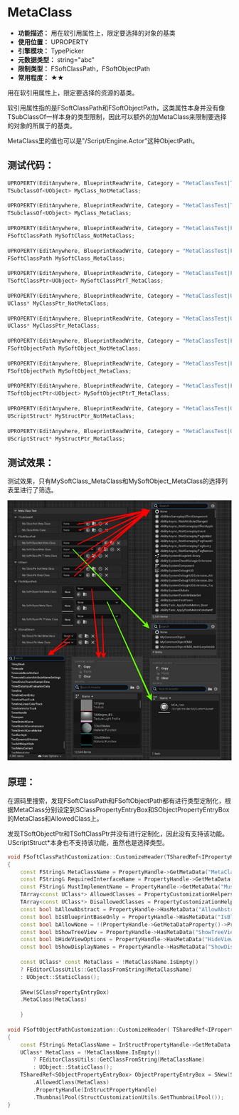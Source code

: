 ﻿# MetaClass

- **功能描述：** 用在软引用属性上，限定要选择的对象的基类
- **使用位置：** UPROPERTY
- **引擎模块：** TypePicker
- **元数据类型：** string="abc"
- **限制类型：** FSoftClassPath，FSoftObjectPath
- **常用程度：** ★★

用在软引用属性上，限定要选择的资源的基类。

软引用属性指的是FSoftClassPath和FSoftObjectPath，这类属性本身并没有像TSubClassOf一样本身的类型限制，因此可以额外的加MetaClass来限制要选择的对象的所属于的基类。

MetaClass里的值也可以是"/Script/Engine.Actor”这种ObjectPath。

## 测试代码：

```cpp
UPROPERTY(EditAnywhere, BlueprintReadWrite, Category = "MetaClassTest|TSubclassOf")
TSubclassOf<UObject> MyClass_NotMetaClass;

UPROPERTY(EditAnywhere, BlueprintReadWrite, Category = "MetaClassTest|TSubclassOf", meta = (MetaClass = "MyCommonObject"))
TSubclassOf<UObject> MyClass_MetaClass;

UPROPERTY(EditAnywhere, BlueprintReadWrite, Category = "MetaClassTest|FSoftClassPath")
FSoftClassPath MySoftClass_NotMetaClass;

UPROPERTY(EditAnywhere, BlueprintReadWrite, Category = "MetaClassTest|FSoftClassPath", meta = (MetaClass = "MyCommonObject"))
FSoftClassPath MySoftClass_MetaClass;

UPROPERTY(EditAnywhere, BlueprintReadWrite, Category = "MetaClassTest|FSoftClassPath", meta = (MetaClass = "MyCommonObject"))
TSoftClassPtr<UObject> MySoftClassPtrT_MetaClass;

UPROPERTY(EditAnywhere, BlueprintReadWrite, Category = "MetaClassTest|UClass*")
UClass* MyClassPtr_NotMetaClass;

UPROPERTY(EditAnywhere, BlueprintReadWrite, Category = "MetaClassTest|UClass*", meta = (MetaClass = "MyCommonObject"))
UClass* MyClassPtr_MetaClass;

UPROPERTY(EditAnywhere, BlueprintReadWrite, Category = "MetaClassTest|FSoftObjectPath")
FSoftObjectPath MySoftObject_NotMetaClass;

UPROPERTY(EditAnywhere, BlueprintReadWrite, Category = "MetaClassTest|FSoftObjectPath", meta = (MetaClass = "MyCustomAsset"))
FSoftObjectPath MySoftObject_MetaClass;

UPROPERTY(EditAnywhere, BlueprintReadWrite, Category = "MetaClassTest|FSoftObjectPath", meta = (MetaClass = "MyCustomAsset"))
TSoftObjectPtr<UObject> MySoftObjectPtrT_MetaClass;

UPROPERTY(EditAnywhere, BlueprintReadWrite, Category = "MetaClassTest|UScriptStruct*")
UScriptStruct* MyStructPtr_NotMetaClass;

UPROPERTY(EditAnywhere, BlueprintReadWrite, Category = "MetaClassTest|UScriptStruct*", meta = (MetaClass="MyCommonStruct"))
UScriptStruct* MyStructPtr_MetaClass;
```

## 测试效果：

测试效果，只有MySoftClass_MetaClass和MySoftObject_MetaClass的选择列表里进行了筛选。

![MetaClass](MetaClass.jpg)

## 原理：

在源码里搜索，发现FSoftClassPath和FSoftObjectPath都有进行类型定制化，根据MetaClass分别设定到SClassPropertyEntryBox和SObjectPropertyEntryBox的MetaClass和AllowedClass上。

发现TSoftObjectPtr和TSoftClassPtr并没有进行定制化，因此没有支持该功能。UScriptStruct*本身也不支持该功能，虽然也是选择类型。

```cpp
void FSoftClassPathCustomization::CustomizeHeader(TSharedRef<IPropertyHandle> InPropertyHandle, FDetailWidgetRow& HeaderRow, IPropertyTypeCustomizationUtils& StructCustomizationUtils)
{
	const FString& MetaClassName = PropertyHandle->GetMetaData("MetaClass");
	const FString& RequiredInterfaceName = PropertyHandle->GetMetaData("RequiredInterface"); // This was the old name, switch to MustImplement to synchronize with class property
	const FString& MustImplementName = PropertyHandle->GetMetaData("MustImplement");
	TArray<const UClass*> AllowedClasses = PropertyCustomizationHelpers::GetClassesFromMetadataString(PropertyHandle->GetMetaData("AllowedClasses"));
	TArray<const UClass*> DisallowedClasses = PropertyCustomizationHelpers::GetClassesFromMetadataString(PropertyHandle->GetMetaData("DisallowedClasses"));
	const bool bAllowAbstract = PropertyHandle->HasMetaData("AllowAbstract");
	const bool bIsBlueprintBaseOnly = PropertyHandle->HasMetaData("IsBlueprintBaseOnly") || PropertyHandle->HasMetaData("BlueprintBaseOnly");
	const bool bAllowNone = !(PropertyHandle->GetMetaDataProperty()->PropertyFlags & CPF_NoClear);
	const bool bShowTreeView = PropertyHandle->HasMetaData("ShowTreeView");
	const bool bHideViewOptions = PropertyHandle->HasMetaData("HideViewOptions");
	const bool bShowDisplayNames = PropertyHandle->HasMetaData("ShowDisplayNames");

	const UClass* const MetaClass = !MetaClassName.IsEmpty()
	? FEditorClassUtils::GetClassFromString(MetaClassName)
	: UObject::StaticClass();
	
	SNew(SClassPropertyEntryBox)
	.MetaClass(MetaClass)
	
	}
	
void FSoftObjectPathCustomization::CustomizeHeader( TSharedRef<IPropertyHandle> InStructPropertyHandle, FDetailWidgetRow& HeaderRow, IPropertyTypeCustomizationUtils& StructCustomizationUtils )
{
	const FString& MetaClassName = InStructPropertyHandle->GetMetaData("MetaClass");
	UClass* MetaClass = !MetaClassName.IsEmpty()
		? FEditorClassUtils::GetClassFromString(MetaClassName)
		: UObject::StaticClass();
	TSharedRef<SObjectPropertyEntryBox> ObjectPropertyEntryBox = SNew(SObjectPropertyEntryBox)
		.AllowedClass(MetaClass)
		.PropertyHandle(InStructPropertyHandle)
		.ThumbnailPool(StructCustomizationUtils.GetThumbnailPool());
}
```
